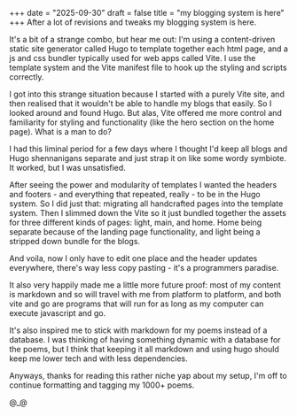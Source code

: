 +++
date = "2025-09-30"
draft = false
title = "my blogging system is here"
+++
After a lot of revisions and tweaks my blogging system is here.

It's a bit of a strange combo, but hear me out: I'm using a content-driven static site generator called Hugo to template together each html page, and a js and css bundler typically used for web apps called Vite. I use the template system and the Vite manifest file to hook up the styling and scripts correctly.

I got into this strange situation because I started with a purely Vite site, and then realised that it wouldn't be able to handle my blogs that easily. So I looked around and found Hugo. But alas, Vite offered me more control and familiarity for styling and functionality (like the hero section on the home page). What is a man to do?

I had this liminal period for a few days where I thought I'd keep all blogs and Hugo shennanigans separate and just strap it on like some wordy symbiote. It worked, but I was unsatisfied.

After seeing the power and modularity of templates I wanted the headers and footers - and everything that repeated, really - to be in the Hugo system. So I did just that: migrating all handcrafted pages into the template system. Then I slimmed down the Vite so it just bundled together the assets for three different kinds of pages: light, main, and home. Home being separate because of the landing page functionality, and light being a stripped down bundle for the blogs.

And voila, now I only have to edit one place and the header updates everywhere, there's way less copy pasting - it's a programmers paradise.

It also very happily made me a little more future proof: most of my content is markdown and so will travel with me from platform to platform, and both vite and go are programs that will run for as long as my computer can execute javascript and go.

It's also inspired me to stick with markdown for my poems instead of a database. I was thinking of having something dynamic with a database for the poems, but I think that keeping it all markdown and using hugo should keep me lower tech and with less dependencies.

Anyways, thanks for reading this rather niche yap about my setup, I'm off to continue formatting and tagging my 1000+ poems.

@\_@
